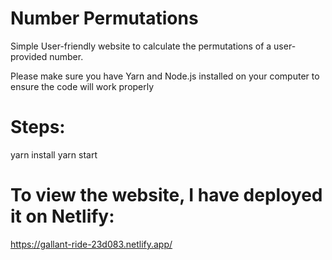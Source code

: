 # Number Permutations
Simple User-friendly website to calculate the permutations of a user-provided number.


Please make sure you have Yarn and Node.js installed on your computer to ensure the code will work properly

# Steps:
yarn install
yarn start


# To view the website, I have deployed it on Netlify:
https://gallant-ride-23d083.netlify.app/
